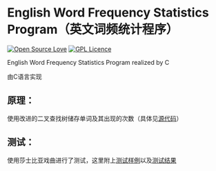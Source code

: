 # English Word Frequency Statistics Program（英文词频统计程序）

[![Open Source Love](https://badges.frapsoft.com/os/v1/open-source.svg?v=103)](https://github.com/ellerbrock/open-source-badges/)
[![GPL Licence](https://badges.frapsoft.com/os/gpl/gpl.svg?v=103)](https://opensource.org/licenses/GPL-3.0/)

English Word Frequency Statistics Program realized by C

由C语言实现

## 原理：

使用改进的二叉查找树储存单词及其出现的次数（具体见[源代码](英文词频统计程序.c)）

## 测试：

使用莎士比亚戏曲进行了测试，这里附上[测试样例](shakespeare.txt)以及[测试结果](count.txt)
